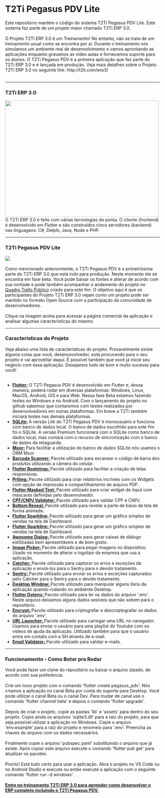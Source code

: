 <html>
<div class="bloco">
                    <div class="titulo_bloco">
                        <h1>T2Ti Pegasus PDV Lite</h1>
                    </div>
  Este repositório mantém o código do sistema T2Ti Pegasus PDV Lite. Este sistema faz parte de um projeto maior chamado T2Ti ERP 3.0. 
	<br /><br />
	O Projeto T2Ti ERP 3.0 é um Treinamento! No entanto, não se trata de um treinamento usual como se encontra por aí. Durante o treinamento nós simulamos um ambiente real de desenvolvimento e vamos aprontando as aplicações enquanto gravamos as vídeo aulas e fornecemos suporte para os alunos. O T2Ti Pegasus PDV é a primeira aplicação que faz parte do T2Ti ERP 3.0 e é lançada em produção. Veja mais detalhes sobre o Projeto T2Ti ERP 3.0 no seguinte link: http://t2ti.com/erp3/
  <br/><br/>
                    <hr />
                    <h3>T2Ti ERP 3.0</h3>
			<a href="http://t2ti.com/erp3/">
			<img src="http://t2ti.com/images/news/erp3-linguagens-flutter.png" width="500" height="378"/>
			</a>
                    <br />              
O T2Ti ERP 3.0 é feito com várias tecnologias de ponta. O cliente (frontend) é desenvolvido em Flutter e são construídos cinco servidores (backend) nas linguagens: C#, Delphi, Java, Node e PHP. 	
                    <hr />
                    <h3>T2Ti Pegasus PDV Lite</h3>
			<a href="https://t2tisistemas.com/produtos/multi/pegasus-pdv/">
			<img src="http://t2ti.com/images/erp3/mobile-screen-topo.png" />
			</a>
                    <br /> <br /> 
Como mencionado anteriormente, o T2Ti Pegasus PDV é a primeiríssima parte do T2Ti ERP 3.0 que está indo para produção. Neste momento ele se encontra em fase beta. Você pode baixar os fontes e alterar de acordo com sua vontade e pode também acompanhar o andamento do projeto no <a href="https://trello.com/b/xnlmJ1wc/t2ti-pegasus-pdv-lite">Quadro Trello Público</a> criado para este fim. O objetivo aqui é que os participantes do Projeto T2Ti ERP 3.0 vejam como um projeto pode ser mantido no formato Open Source com a participação da comunidade de desenvolvedores.	
                    <br /> <br /> 
Clique na imagem acima para acessar a página comercial da aplicação e analisar algumas características do mesmo.
<hr />
                    <h3>Características do Projeto</h3>
Veja abaixo uma lista de características do projeto. Provavelmente existe alguma coisa que você, desenvovolvedor, está procurando para o seu projeto e vai aproveitar daqui. É possível também que você já inicie seu negócio com essa aplicação. Desejamos tudo de bom e muito sucesso para você!
	<br />
	<br />
                                    <ul>
                                        <li>
                                            <b> <a href="https://flutter.dev/">Flutter:</a></b> O T2Ti Pegasus PDV é desenvolvido em Flutter e, dessa maneira, poderá rodar em diversas plataformas: Windows, Linux, MacOS, Android, iOS e para Web. Nessa fase Beta estamos fazendo testes no Windows e no Android. Com o lançamento do projeto no github sabemos que contaremos com testes realizados por desenvolvedores em outras plataformas. Em breve a T2Ti também iniciará testes nas demais plataformas.
                                        </li>
                                        <li>
						<b> <a href="https://www.sqlite.org/index.html">SQLite:</a> </b> A versão Lite do T2Ti Pegasus PDV é monousuário e funciona com banco de dados local. O banco de dados escolhido para este fim foi o SQLite. A versão Premium funcionará com o SQLite como banco de dados local, mas contará com o recurso de sincronização com o banco de dados da retaguarda.
                                        </li>
                                        <li>
                                            <b> <a href="https://moor.simonbinder.eu/">Moor:</a> </b> Para facilitar a utilização do banco de dados SQLite nós usamos o ORM Moor
                                        </li>
                                        <li>
                                            <b> <a href="https://pub.dev/packages/flutter_barcode_scanner">Barcode Scanner:</a> </b> 
                                            Pacote utilizado para escanear o código de barra dos produtos utilizando a câmera do celular.
                                        </li>
                                        <li>
                                            <b><a href="https://pub.dev/packages/flutter_bootstrap"> Flutter Bootstrap: </a></b>                                             						Pacote utilizado para facilitar a criação de telas responsivas.
                                        </li>
                                        <li>
                                            <b><a href="https://pub.dev/packages/printing"> Priting: </a></b>                                             						Pacote utilizado para criar relatórios incríveis com os Widgets com opção de impressão e compartilhamento de arquivo PDF.
                                        </li>
                                        <li>
                                            <b><a href="https://pub.dev/packages/flutter_masked_text"> Flutter Masked Text: </a></b>                                             						Pacote utilizado para criar widget de input com máscaras definidas pelo desenvolvedor.
                                        </li>
                                        <li>
                                            <b><a href="https://pub.dev/packages/cpf_cnpj_validator"> CPF/CNPJ Validator: </a></b>                                             						Pacote utilizado para validar CPF e CNPJ.
                                        </li>
                                        <li>
                                            <b><a href="https://pub.dev/packages/bottomreveal"> Bottom Reveal: </a></b>                                             						Pacote utilizado para revelar a parte de baixo da tela de forma animada.
                                        </li>
                                        <li>
                                            <b><a href="https://pub.dev/packages/flutter_sparkline"> Flutter Sparkline: </a></b>                                             						Pacote utilizado para gerar um gráfico simples de vendas na tela de Dashboard.
                                        </li>
                                        <li>
                                            <b><a href="https://pub.dev/packages/flutter_sparkline"> Flutter Sparkline: </a></b>                                             						Pacote utilizado para gerar um gráfico simples de vendas na tela de Dashboard.
                                        </li>
                                        <li>
                                            <b><a href="https://pub.dev/packages/awesome_dialog"> Awesome Dialog: </a></b>                                             						Pacote utilizado para gerar caixas de diálogo estilizadas bem apresentáveis e de bom gosto.
                                        </li>
                                        <li>
                                            <b><a href="https://pub.dev/packages/image_picker"> Image Picker: </a></b>                                             						Pacote utilizado para pegar imagens no dispositivo. Usado no momento de alterar o logotipo da empresa que usa a aplicação.
                                        </li>
                                        <li>
                                            <b><a href="https://pub.dev/packages/catcher"> Catcher: </a></b>                                             						Pacote utilizado para capturar os erros e exceções da aplicação e enviá-los para o Sentry para o devido tratamento.
                                        </li>
                                        <li>
                                            <b><a href="https://pub.dev/packages/sentry_flutter"> Sentry: </a></b>                                             						Pacote utilizado para enviar os erros e exceções capturados pelo Catcher para o Sentry para o devido tratamento.
                                        </li>
                                        <li>
                                            <b><a href="https://pub.dev/packages/desktop_window"> Desktop Window: </a></b>                                             						Pacote utilizado para manipular alguns itens da aplicação quando rodando no ambiente Desktop.
                                        </li>
                                        <li>
                                            <b><a href="https://pub.dev/packages/flutter_dotenv"> Flutter Dotenv: </a></b>                                             						Pacote utilizado para ler os dados do arquivo '.env'. Neste arquivo deixamos alguns dados sesíveis que não sobem para o repositório.
                                        </li>
                                        <li>
                                            <b><a href="https://pub.dev/packages/encrypt"> Encrypt: </a></b>                                             						Pacote utilizado para criptografar e descroptografar os dados do arquivo '.env'.
                                        </li>
                                        <li>
                                            <b><a href="https://pub.dev/packages/url_launcher"> URL Launcher: </a></b>                                             						Pacote utilizado para carregar uma URL no navegador. Usamos para enviar o usuário para uma playlist do Youtube com os vídeos de ajuda da aplicação. Utilizado também para que o usuário entre em contato com a SH através de e-mail.
                                        </li>
                                        <li>
                                            <b><a href="https://pub.dev/packages/email_validator"> Email Validator: </a></b>                                             						Pacote utilizado para validar e-mails.
                                        </li>
                                    </ul>
                        <hr />
                        <h3>Funcionamento - Como Botar pra Rodar</h3> 
                       Você pode fazer um clone do repositório ou baixar o arquivo zipado, de acordo com sua preferência.		
                    <br />  
                    <br />  
	Crie um novo projeto com o comando 'flutter create pegasus_pdv'. Nós criamos a aplicação no canal Beta por conta do suporte para Desktop. Você pode utilizar o canal Beta ou o canal Dev. Para mudar de canal use o comando 'flutter channel beta' e depois o comando 'flutter upgrade'.
                    <br />  
                    <br />  
	Depois de criar o projeto, copie as pastas 'lib' e 'assets' para dentro do seu projeto. Copie ainda os arquivos 'sqlite3.dll' para a raiz do projeto, para que seja possível utilizar a aplicação no Windows. Copie o arquivo 'env.example' para a raiz do projeto e renomeio para '.env'. Preencha as chaves do arquivo com os dados necessários.
                    <br />  
                    <br />  
	Finalmente copie o arquivo 'pubspec.yaml' substituindo o arquivo que já existe. Após copiar este arquivo execute o comando 'flutter pub get' para atualizar os pacotes.
                    <br />  
                    <br />  
	Pronto! Está tudo certo para usar a aplicação. Abra o projeto no VS Code ou no Android Studio e execute ou então execute a aplicação com o seguinte comando 'flutter run -d windows'.
  	<br /><br />
	<a href="http://t2ti.com/erp3/">
	<b>Entre no treinamento T2Ti ERP 3.0 para aprender como desenvolver o ERP completo incluindo o T2Ti Pegasus PDV.</b>
	</a>
</html>
